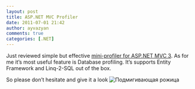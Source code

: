 ```yaml
---
layout: post
title: ASP.NET MVC Profiler
date: 2011-07-01 21:42
author: ayvazyan
comments: true
categories: [.NET]
---
```

<p>Just reviewed simple but effective <a href="http://code.google.com/p/mvc-mini-profiler/">mini-profiler for ASP.NET MVC 3</a>. As for me it’s most useful feature is Database profiling. It’s supports Entity Framework and Linq-2-SQL out of the box.</p>  <p>So please don’t hesitate and give it a look <img style="border-bottom-style: none; border-right-style: none; border-top-style: none; border-left-style: none" class="wlEmoticon wlEmoticon-winkingsmile" alt="Подмигивающая рожица" src="http://ayvazyan.net/wp-content/uploads/2011/07/wlEmoticon-winkingsmile.png" /></p>

